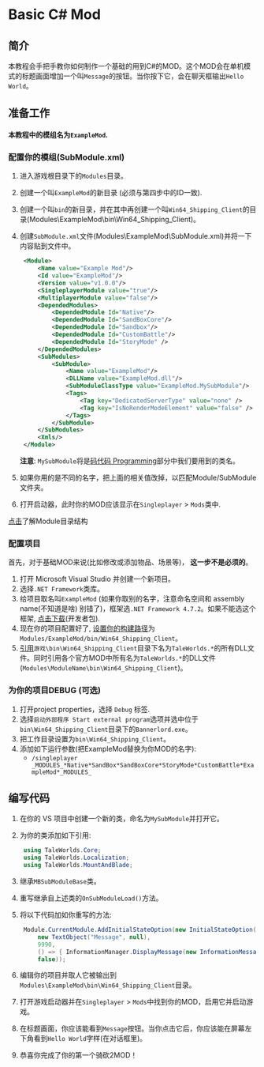 # Basic C\# Mod

## 简介

本教程会手把手教你如何制作一个基础的用到C#的MOD。这个MOD会在单机模式的标题画面增加一个叫`Message`的按钮。当你按下它，会在聊天框输出`Hello World`。

## 准备工作

#### 本教程中的模组名为`ExampleMod`.

### 配置你的模组\(SubModule.xml\)

1. 进入游戏根目录下的`Modules`目录。
2. 创建一个叫`ExampleMod`的新目录 (必须与第四步中的ID一致).
3. 创建一个叫`bin`的新目录，并在其中再创建一个叫`Win64_Shipping_Client`的目录(Modules\ExampleMod\bin\Win64_Shipping_Client)。
4. 创建`SubModule.xml`文件(Modules\ExampleMod\SubModule.xml)并将一下内容贴到文件中。

   ```xml
    <Module>
        <Name value="Example Mod"/>
        <Id value="ExampleMod"/>
        <Version value="v1.0.0"/>
        <SingleplayerModule value="true"/>
        <MultiplayerModule value="false"/>
        <DependedModules>
            <DependedModule Id="Native"/>
            <DependedModule Id="SandBoxCore"/>
            <DependedModule Id="Sandbox"/>
            <DependedModule Id="CustomBattle"/>
            <DependedModule Id="StoryMode" />
        </DependedModules>
        <SubModules>
            <SubModule>
                <Name value="ExampleMod"/>
                <DLLName value="ExampleMod.dll"/>
                <SubModuleClassType value="ExampleMod.MySubModule"/>
                <Tags>
                    <Tag key="DedicatedServerType" value="none" />
                    <Tag key="IsNoRenderModeElement" value="false" />
                </Tags>
            </SubModule>
        </SubModules>
        <Xmls/>
    </Module>
   ```

    **注意**: `MySubModule`将是[码代码 Programming](#programming)部分中我们要用到的类名。

5. 如果你用的是不同的名字，把上面的相关值改掉，以匹配Module/SubModule文件夹。
6. 打开启动器，此时你的MOD应该显示在`Singleplayer` &gt; `Mods`类中.

[点击](../_intro/folder-structure.md)了解Module目录结构

### 配置项目

首先，对于基础MOD来说\(比如修改或添加物品、场景等\)， **这一步不是必须的**。

1. 打开 Microsoft Visual Studio 并创建一个新项目。
2. 选择`.NET Framework`类库。
3. 给项目取名叫`ExampleMod` (如果你取别的名字，注意命名空间和 assembly name(不知道是啥) 别错了)，框架选`.NET Framework 4.7.2`。如果不能选这个框架, [点击下载](https://dotnet.microsoft.com/download/dotnet-framework/net472)\(开发者包\).
4. 现在你的项目配置好了, [设置你的构建路径](https://docs.microsoft.com/en-us/visualstudio/ide/how-to-change-the-build-output-directory?view=vs-2019)为`Modules/ExampleMod/bin/Win64_Shipping_Client`。
5. [引用](https://docs.microsoft.com/en-us/visualstudio/ide/how-to-add-or-remove-references-by-using-the-reference-manager?view=vs-2019)`游戏\bin\Win64_Shipping_Client`目录下名为`TaleWorlds.*`的所有DLL文件。同时引用各个官方MOD中所有名为`TaleWorlds.*`的DLL文件\(`Modules\ModuleName\bin\Win64_Shipping_Client`\)。

### 为你的项目DEBUG (可选)

1. 打开project properties，选择 `Debug` 标签.
2. 选择`启动外部程序 Start external program`选项并选中位于`bin\Win64_Shipping_Client`目录下的`Bannerlord.exe`。
3. 把工作目录设置为`bin\Win64_Shipping_Client`。
4. 添加如下运行参数\(把ExampleMod替换为你MOD的名字\):
   * `/singleplayer _MODULES_*Native*SandBox*SandBoxCore*StoryMode*CustomBattle*ExampleMod*_MODULES_`

## 编写代码

1. 在你的 VS 项目中创建一个新的类，命名为`MySubModule`并打开它。
2. 为你的类添加如下引用:

   ```csharp
    using TaleWorlds.Core;
    using TaleWorlds.Localization;
    using TaleWorlds.MountAndBlade;
   ```

3. 继承`MBSubModuleBase`类。
4. 重写继承自上述类的`OnSubModuleLoad()`方法。
5. 将以下代码加如你重写的方法:

   ```csharp
    Module.CurrentModule.AddInitialStateOption(new InitialStateOption("Message",
        new TextObject("Message", null),
        9990,
        () => { InformationManager.DisplayMessage(new InformationMessage("Hello World!")); },
        false));
   ```

6. 编辑你的项目并取人它被输出到`Modules\ExampleMod\bin\Win64_Shipping_Client`目录。
7. 打开游戏启动器并在`Singleplayer` &gt; `Mods`中找到你的MOD，启用它并启动游戏。
8. 在标题画面，你应该能看到`Message`按钮。当你点击它后，你应该能在屏幕左下角看到`Hello World`字样\(在对话框里\)。
9. 恭喜你完成了你的第一个骑砍2MOD！

